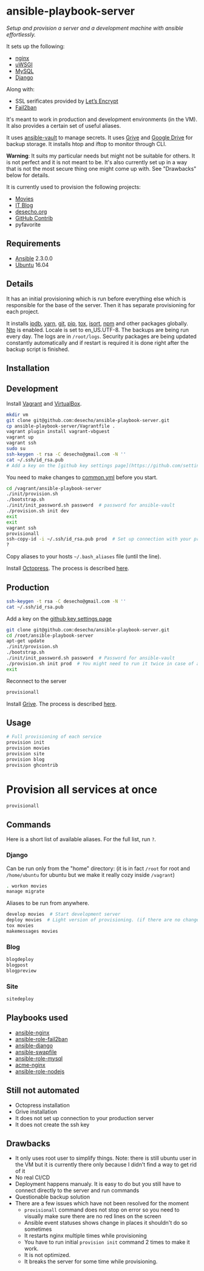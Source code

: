 ansible-playbook-server
==================
*Setup and provision a server and a development machine with ansible effortlessly.*

It sets up the following:
* [nginx][nginx]
* [uWSGI][uWSGI]
* [MySQL][MySQL]
* [Django][Django]

Along with:
* SSL serificates provided by [Let’s Encrypt][Let’s Encrypt]
* [Fail2ban][Fail2ban]

It's meant to work in production and development environments (in the VM).
It also provides a certain set of useful aliases.

It uses [ansible-vault][ansible-vault] to manage secrets.
It uses [Grive][Grive] and [Google Drive][Google Drive] for backup storage.
It installs htop and iftop to monitor through CLI.

**Warning**: It suits my particular needs but might not be suitable for others. It is not perfect and it is not meant to be. It's also currently set up in a way that is not the most secure thing one might come up with. See "Drawbacks" below for details.

It is currently used to provision the following projects:
* [Movies][Movies]
* [IT Blog][IT Blog]
* [desecho.org][desecho.org]
* [GitHub Contrib][Githubcontrib]
* pyfavorite

Requirements
------------
* [Ansible][Ansible] 2.3.0.0
* [Ubuntu][Ubuntu] 16.04


Details
------------
It has an initial provisioning which is run before everything else which is responsible for the base of the server. Then it has separate provisioning for each project.

It installs [ipdb][ipdb], [yarn][yarn], [git][git], [pip][pip], [tox][tox], [isort][isort], [npm][npm] and other packages globally. [Ntp][Ntp] is enabled. Locale is set to en_US.UTF-8.
The backups are being run every day. The logs are in `/root/logs`.
Security packages are being updated constantly automatically and if restart is required it is done right after the backup script is finished.

Installation
------------

Development
--------------
Install [Vagrant][Vagrant] and [VirtualBox][VirtualBox].

```bash
mkdir vm
git clone git@github.com:desecho/ansible-playbook-server.git
cp ansible-playbook-server/Vagrantfile .
vagrant plugin install vagrant-vbguest
vagrant up
vagrant ssh
sudo su
ssh-keygen -t rsa -C desecho@gmail.com -N ''
cat ~/.ssh/id_rsa.pub
# Add a key on the [github key settings page](https://github.com/settings/keys)
```

You need to make changes to [common.yml][common.yml] before you start.

```bash
cd /vagrant/ansible-playbook-server
./init/provision.sh
./bootstrap.sh
./init/init_password.sh password  # password for ansible-vault
./provision.sh init dev
exit
exit
vagrant ssh
provisionall
ssh-copy-id -i ~/.ssh/id_rsa.pub prod  # Set up connection with your production server
?
```
Copy aliases to your hosts `~/.bash_aliases` file (until the line).

Install [Octopress][Octopress]. The process is described [here](https://blog.desecho.org).

Production
--------------

```bash
ssh-keygen -t rsa -C desecho@gmail.com -N ''
cat ~/.ssh/id_rsa.pub
```

Add a key on the [github key settings page](https://github.com/settings/keys)

```bash
git clone git@github.com:desecho/ansible-playbook-server.git
cd /root/ansible-playbook-server
apt-get update
./init/provision.sh
./bootstrap.sh
./init/init_password.sh password  # Password for ansible-vault
./provision.sh init prod  # You might need to run it twice in case of an error
exit
```

Reconnect to the server

```bash
provisionall
```

Install [Grive][Grive]. The process is described [here](https://blog.desecho.org/?#toc_516).

Usage
------------
```bash
# Full provisioning of each service
provision init
provision movies
provision site
provision blog
provision ghcontrib
```
# Provision all services at once
```bash
provisionall
```
Commands
------------
Here is a short list of available aliases. For the full list, run `?`.

### Django
Can be run only from the "home" directory: (it is in fact `/root` for root and `/home/ubuntu` for ubuntu but we make it really cozy inside `/vagrant`)

```bash
. workon movies
manage migrate
```

Aliases to be run from anywhere.

```bash
develop movies  # Start development server
deploy movies  # Light version of provisioning. (if there are no changes to the ansible playbook related to the project)
tox movies
makemessages movies
```

### Blog

```bash
blogdeploy
blogpost
blogpreview
```


### Site

```bash
sitedeploy
```

Playbooks used
------------
* [ansible-nginx][ansible-nginx]
* [ansible-role-fail2ban][ansible-role-fail2ban]
* [ansible-django][ansible-django]
* [ansible-swapfile][ansible-swapfile]
* [ansible-role-mysql][ansible-role-mysql]
* [acme-nginx][acme-nginx]
* [ansible-role-nodejs][ansible-role-nodejs]


Still not automated
------------
* Octopress installation
* Grive installation
* It does not set up connection to your production server
* It does not create the ssh key


Drawbacks
------------
* It only uses root user to simplify things. Note: there is still ubuntu user in the VM but it is currently there only because I didn't find a way to get rid of it
* No real CI/CD
* Deployment happens manualy. It is easy to do but you still have to connect directly to the server and run commands
* Questionable backup solution
* There are a few issues which have not been resolved for the moment
    * `provisionall` command does not stop on error so you need to visually make sure there are no red lines on the screen
    * Ansible event statuses shows change in places it shouldn't do so sometimes
    * It restarts nginx multiple times while provisioning
    * You have to run initial `provision init` command 2 times to make it work.
    * It is not optimized.
    * It breaks the server for some time while provisioning.

[Movies]: https://github.com/desecho/movies
[Let’s Encrypt]: https://letsencrypt.org/
[ansible-nginx]: https://github.com/savoirfairelinux/ansible-nginx
[Django]: https://www.djangoproject.com/
[IT Blog]: https://blog.desecho.org/
[desecho.org]: https://desecho.org
[uWSGI]: https://github.com/unbit/uwsgi
[nginx]: https://www.nginx.com/resources/wiki/
[ansible-vault]: https://github.com/jptomo/ansible-vault
[common.yml]: https://github.com/desecho/ansible-playbook-server/blob/master/ansible/vars/common.yml
[acme-nginx]: https://github.com/hsoft/ansible-acme-nginx
[ansible-swapfile]: https://github.com/kamaln7/ansible-swapfile
[ansible-django]: https://github.com/desecho/ansible-django
[ansible-role-fail2ban]: https://github.com/infOpen/ansible-role-fail2ban
[ansible-role-mysql]: https://github.com/geerlingguy/ansible-role-mysql
[Fail2ban]: https://www.fail2ban.org/
[MySQL]: https://www.mysql.com/
[Octopress]: http://octopress.org
[Grive]: https://github.com/Grive/grive
[Google Drive]: https://drive.google.com
[ansible-role-nodejs]: https://github.com/geerlingguy/ansible-role-nodejs
[ipdb]: https://github.com/gotcha/ipdb
[yarn]: https://yarnpkg.com/
[git]: https://git-scm.com/
[pip]: https://github.com/pypa/pip
[tox]: https://github.com/tox-dev/tox
[isort]: https://github.com/timothycrosley/isort
[npm]: https://www.npmjs.com/
[Ntp]: http://support.ntp.org/bin/view/Main/WebHome
[VirtualBox]: https://www.virtualbox.org/
[Vagrant]: https://www.vagrantup.com/
[Githubcontrib]: https://github.com/desecho/ghcontrib
[Ansible]: https://www.ansible.com/
[Ubuntu]: https://www.ubuntu.com/

